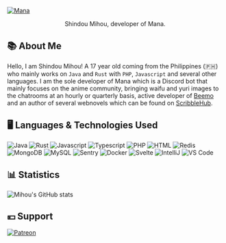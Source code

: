 [![Mana](https://cdn.manabot.fun/images/test.png)](https://manabot.fun)
<div align="center">
Shindou Mihou, developer of Mana.
</div>

## 📚 About Me
Hello, I am Shindou Mihou! A 17 year old coming from the Philippines (🇵🇭) who mainly works on `Java` and `Rust` with `PHP`, `Javascript` and several other languages. I am the sole developer of Mana which is a Discord bot that mainly focuses on the anime community, bringing waifu and yuri images to the chatrooms at an hourly or quarterly basis, active developer of [Beemo](beemo.gg) and an author of several webnovels which can be found on [ScribbleHub](https://www.scribblehub.com/profile/24680/mihou/).

## 🖥️ Languages & Technologies Used
![Java](https://img.shields.io/badge/Language-Java-yellow?style=flat&logo=java)
![Rust](https://img.shields.io/badge/Language-Rust-orange?style=flat&logo=Rust)
![Javascript](https://img.shields.io/badge/Language-Javascript-yellow?style=flat&logo=javascript)
![Typescript](https://img.shields.io/badge/Language-Typescript-blue?style=flat&logo=typescript)
![PHP](https://img.shields.io/badge/Language-PHP-blue?style=flat&logo=php)
![HTML](https://img.shields.io/badge/Language-HTML-orange?style=flat&logo=HTML5)
![Redis](https://img.shields.io/badge/Technology-Redis-red?style=flat&logo=Redis)
![MongoDB](https://img.shields.io/badge/Technology-MongoDB-blue?style=flat&logo=MongoDB)
![MySQL](https://img.shields.io/badge/Technology-MySQL-green?style=flat&logo=MySQL)
![Sentry](https://img.shields.io/badge/Technology-Sentry-green?style=flat&logo=Sentry)
![Docker](https://img.shields.io/badge/Technology-Docker-blue?style=flat&logo=Docker)
![Svelte](https://img.shields.io/badge/Framework-Svelte-orange?style=flat&logo=Svelte)
![IntelliJ](https://img.shields.io/badge/IDE-IntelliJ-red?style=flat&logo=IntelliJ%20IDEA)
![VS Code](https://img.shields.io/badge/IDE-Visual%20Studio%20Code-blue?style=flat&logo=Visual%20Studio%20Code)

## 📊 Statistics
![Mihou's GitHub stats](https://github-readme-stats.vercel.app/api?username=ShindouMihou&theme=midnight-purple&hide=stars&count_private=true&show_icons=true)

## 💴 Support
[![Patreon](https://img.shields.io/endpoint.svg?url=https://shieldsio-patreon.vercel.app/api/?username=mihou&type=patrons&style=for-the-badge)](https://patreon.com/mihou)
